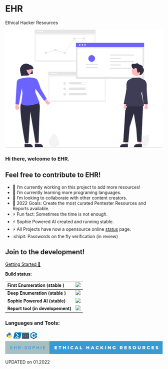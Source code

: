 # EHR
Ethical Hacker Resources

<p align="center">
  <img src="https://raw.githubusercontent.com/carlostkd/EHR/master/organize.svg">
</p>


### Hi there, welcome to EHR.

## Feel free to contribute to EHR!
- 🔭 I’m currently working on this project to add more resources!
- 🌱 I’m currently learning more programing languages.
- 👯 I’m looking to collaborate with other content creators.
- 🥅 2022 Goals: Create the most curated Pentester Resources and Reports available.
- ⚡ Fun fact: Sometimes the time is not enough.
- ⚡ Sophie Powered AI created and running stable.
- ⚡ All Projects have now a opensource online [status](https://carlostkd.github.io/status) page.
- :shipit:   Passwords on the fly verification (in review)


## Join to the development!

 [Getting Started <g-emoji class="g-emoji" alias="footprints" fallback-src="https://github.githubassets.com/images/icons/emoji/unicode/1f463.png">👣</g-emoji>](#getting-started-)

**Build status:** <br>

|First Enumeration (stable )| ![](https://app.bitrise.io/app/7c4fbbdb2c1c0a20/status.svg?token=t2kBlsAf8d8yZftuohQnTw&branch=master)|
| :----- | :------ |
|**Deep Enumeration (stable )**| ![](https://app.bitrise.io/app/a2a0b888408d15d8/status.svg?token=6Fz1YAJL944eJLwmmbkQ9A&branch=master)|
|**Sophie Powered AI (stable)**| ![](https://app.bitrise.io/app/a2a0b888408d15d8/status.svg?token=6Fz1YAJL944eJLwmmbkQ9A&branch=master)|
|**Report tool (in developement)**| ![](https://app.bitrise.io/app/a2a0b888408d15d8/status.svg?token=6Fz1YAJL944eJLwmmbkQ9A&branch=stable)|




### Languages and Tools:

<img align="left" alt="Python" width="26px" src="https://raw.githubusercontent.com/github/explore/80688e429a7d4ef2fca1e82350fe8e3517d3494d/topics/python/python.png" />
<img align="left" alt="powershell" width="26px" src="https://raw.githubusercontent.com/carlostkd/EHR/master/powershell.png" />
<img align="left" alt="lua" width="26px" src="https://raw.githubusercontent.com/carlostkd/EHR/master/lua.png" />
<img align="left" alt="lua" width="26px" src="https://raw.githubusercontent.com/carlostkd/EHR/master/c++.png" /><br />

<p align="center">
<img src="https://raw.githubusercontent.com/carlostkd/EHR/master/ehr-sophie.svg">
</p>


UPDATED on 01.2022
